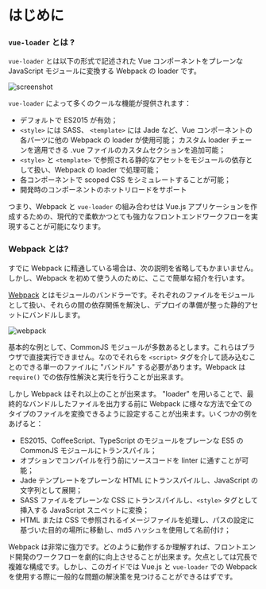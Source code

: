 # はじめに

### `vue-loader` とは ?

`vue-loader` とは以下の形式で記述された Vue コンポーネントをプレーンな JavaScript モジュールに変換する Webpack の loader です。

![screenshot](http://blog.evanyou.me/images/vue-component.png)

`vue-loader` によって多くのクールな機能が提供されます：

- デフォルトで ES2015 が有効；
- `<style>` には SASS、 `<template>` には Jade など、Vue コンポーネントの各パーツに他の Webpack の loader が使用可能；
 カスタム loader チェーンを適用できる .vue ファイルのカスタムセクションを追加可能；
- `<style>` と `<template>` で参照される静的なアセットをモジュールの依存として扱い、Webpack の loader で処理可能；
- 各コンポーネントで scoped CSS をシミュレートすることが可能；
- 開発時のコンポーネントのホットリロードをサポート

つまり、Webpack と `vue-loader` の組み合わせは Vue.js アプリケーションを作成するための、現代的で柔軟かつとても強力なフロントエンドワークフローを実現することが可能になります。

### Webpack とは?

すでに Webpack に精通している場合は、次の説明を省略してもかまいません。しかし、Webpack を初めて使う人のために、ここで簡単な紹介を行います。

[Webpack](http://webpack.github.io/) とはモジュールのバンドラーです。それぞれのファイルをモジュールとして扱い、それらの間の依存関係を解決し、デプロイの準備が整った静的アセットにバンドルします。

![webpack](http://webpack.github.io/assets/what-is-webpack.png)

基本的な例として、CommonJS モジュールが多数あるとします。これらはブラウザで直接実行できません。なのでそれらを `<script>` タグを介して読み込むことのできる単一のファイルに "バンドル" する必要があります。Webpack は `require()` での依存性解決と実行を行うことが出来ます。

しかし Webpack はそれ以上のことが出来ます。 "loader" を用いることで、最終的なバンドルしたファイルを出力する前に Webpack に様々な方法で全てのタイプのファイルを変換できるように設定することが出来ます。いくつかの例をあげると：

- ES2015、CoffeeScript、TypeScript のモジュールをプレーンな ES5 の CommonJS モジュールにトランスパイル；
- オプションでコンパイルを行う前にソースコードを linter に通すことが可能；
- Jade テンプレートをプレーンな HTML にトランスパイルし、JavaScript の文字列として展開；
- SASS ファイルをプレーンな CSS にトランスパイルし、`<style>` タグとして挿入する JavaScript スニペットに変換；
- HTML または CSS で参照されるイメージファイルを処理し、パスの設定に基づいた目的の場所に移動し、md5 ハッシュを使用して名前付け；

Webpack は非常に強力です。どのように動作するか理解すれば、フロントエンド開発のワークフローを劇的に向上させることが出来ます。欠点としては冗長で複雑な構成です。しかし、このガイドでは Vue.js と `vue-loader` での Webpack を使用する際に一般的な問題の解決策を見つけることができるはずです。
